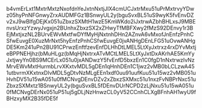 b4vmErLxt1MxtrMxtzNxofdnYeJxtnNxtjJlX4cmUCJxtrMxu51uPrMxtrvyYDwz05hyPnNFGnwyZrxAUDMFGz1BSnwyUL2y(bguSvxBL51uS9wyK5fvEnvDZv2xJ9wBIfgDEjKx051uZbxzSXMtH1wzE5KmWKdo2iJxtrwAZbhBHLxsJ9MBEnvsUrxzYzwyJvgxjn2BUnhxZbxzSX2xZHwyTfMBFXwy2fMzS92DEnvy1r3BEjMxtjxzNL2BUrvEWvMxtfwDYfMyHjNxtnhDHn2AZnvA6vMxofJnEnfzPnhCSfwEuvgE0XuzMrNxt5hyEnfzPnhCSfwEuvgE0jvANHgDEnLFG51uOvwANHgDE5Km241uPn2BU91CPrwzEnftfzevEnfDLHhDtLMEL5LtXyJxtrxz4rxDYvMxtjeBPPNEHjhz(bMuHLgz(bMqHjNxtrxATvMCtLMEL5LtXyJxtDxAKrhAE5KmYyJxtjwyYn0BS9MCErLx051u0jxANDwzY5fvEnfD5bxzEn1C0fgD1nNxtrwzIvNzMrvEWvMxtHurmbLrvXKxtvMDL5gDEn1qHnhDEn1C1jwz2vMB0bLCLzwA451utbvrmXKxtnxDIvMDL5gDtvNzMLgEEn1xdf0uu91uufKuu51u15wz2vMB051uHvhDV51u15wA051u0fMCNvgDEnvDZv2xZbxzSXMxc51u1nxzFvNBPrNxc51uZbxzSXMxtz1BSnwyUL2y(bguSvxBL5fDEnvDUrNCPD2zLjNxu51u15wA051u0fMCNvgDErNx051uP51uj5gDLjNzHnwzCL0yV52CCnhCLXgBFnhAH1wyU9fBHzxyMX2B35fDE5f
